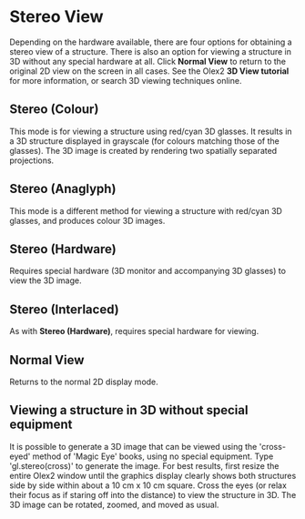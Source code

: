 # Stereo View
Depending on the hardware available, there are four options for obtaining a stereo view of a structure. There is also an option for viewing a structure in 3D without any special hardware at all. Click **Normal View** to return to the original 2D view on the screen in all cases. See the Olex2 **3D View tutorial** for more information, or search 3D viewing techniques online.

## Stereo (Colour)
This mode is for viewing a structure using red/cyan 3D glasses. It results in a 3D structure displayed in grayscale (for colours matching those of the glasses). The 3D image is created by rendering two spatially separated projections.

## Stereo (Anaglyph)
This mode is a different method for viewing a structure with red/cyan 3D glasses, and produces colour 3D images.

## Stereo (Hardware)
Requires special hardware (3D monitor and accompanying 3D glasses) to view the 3D image.

## Stereo (Interlaced)
As with **Stereo (Hardware)**, requires special hardware for viewing.

## Normal View
Returns to the normal 2D display mode.

## Viewing a structure in 3D without special equipment
It is possible to generate a 3D image that can be viewed using the 'cross-eyed' method of 'Magic Eye' books, using no special equipment. Type '<c>gl.stereo(cross)</c>' to generate the image. For best results, first resize the entire Olex2 window until the graphics display clearly shows both structures side by side within about a 10 cm x 10 cm square. Cross the eyes (or relax their focus as if staring off into the distance) to view the structure in 3D. The 3D image can be rotated, zoomed, and moved as usual.
